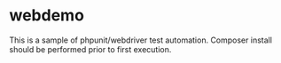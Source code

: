 webdemo
=======

This is a sample of phpunit/webdriver test automation.
Composer install should be performed prior to first execution.
